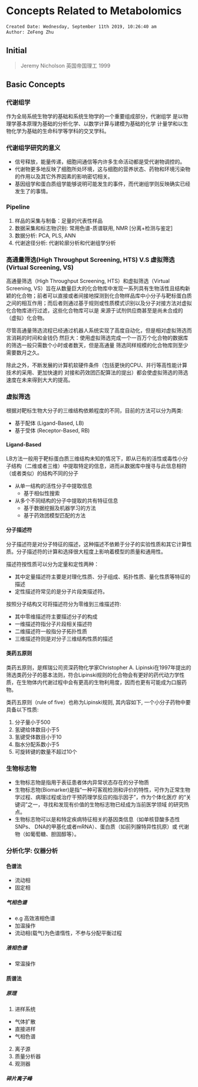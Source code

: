# Concepts Related to Metabolomics

```txt
Created Date: Wednesday, September 11th 2019, 10:26:40 am
Author: ZeFeng Zhu
```

## Initial

> Jeremy Nicholson 英国帝国理工 1999

## Basic Concepts

### 代谢组学

作为全局系统生物学的基础和系统生物学的一个重要组成部分，代谢组学
是以物理学基本原理为基础的分析化学、以数学计算与建模为基础的化学
计量学和以生物化学为基础的生命科学等学科的交叉学科。

### 代谢组学研究的意义

* 信号释放，能量传递，细胞间通信等内许多生命活动都是受代谢物调控的。
* 代谢物更多地反映了细胞所处环境，这与细胞的营养状态、药物和环境污染物的作用以及其它外界因素的影响密切相关。
* 基因组学和蛋白质组学能够说明可能发生的事件，而代谢组学则反映确实已经发生了的事情。

### Pipeline

1. 样品的采集与制备：足量的代表性样品
2. 数据采集和标志物识别: 常用色谱-质谱联用, NMR [分离+检测与鉴定]
3. 数据分析: PCA, PLS, ANN
4. 代谢途径分析: 代谢轮廓分析和代谢组学分析

### 高通量筛选(High Throughput Screening, HTS) V.S 虚拟筛选(Virtual Screening, VS)

高通量筛选（High Throughput Screening, HTS）和虚拟筛选（Virtual Screening, VS）旨在从数量巨大的化合物库中发现一系列具有生物活性且结构新颖的化合物；前者可以直接或者间接地探测到化合物样品库中小分子与靶标蛋白质之间的相互作用；而后者则通过基于规则或性质模式识别以及分子对接方法对虚拟化合物库进行过滤，这些化合物库可以是 来源于试剂供应商甚至是尚未合成的（虚拟）化合物。

尽管高通量筛选流程已经通过机器人系统实现了高度自动化，但是相对虚拟筛选而言消耗的时间和金钱仍 然巨大：使用虚拟筛选完成一个一百万个化合物的数据库的筛选一般只需数个小时或者数天，但是高通量 筛选同样规模的化合物库则至少需要数月之久。

除此之外，不断发展的计算机软硬件条件（包括更快的CPU、并行等高性能计算技术的采用、更加快速的 对接和药效团匹配算法的提出）都会使虚拟筛选的筛选速度在未来得到大大的提高。

### 虚拟筛选

根据对靶标生物大分子的三维结构依赖程度的不同，目前的方法可以分为两类:

* 基于配体 (Ligand-Based, LB)
* 基于受体 (Receptor-Based, RB)

#### Ligand-Based

LB方法一般用于靶标蛋白质三维结构未知的情况下，即从已有的活性或毒性小分子结构（二维或者三维）中提取特定的信息，进而从数据库中搜寻与此信息相符（或者类似）的结构不同的分子

* 从单一结构的活性分子中提取信息
  * 基于相似性搜索
* 从多个不同结构的分子中提取的共有特征信息
  * 基于数据挖掘及机器学习的方法
  * 基于药效团模型匹配的方法

#### 分子描述符

分子描述符是对分子特征的描述，这种描述不依赖于分子的实验性质和其它计算性质。分子描述符的计算和选择很大程度上影响着模型的质量和通用性。

描述符按性质可以分为定量和定性两种：

* 其中定量描述符主要是对理化性质、分子组成、拓扑性质、量化性质等特征的描述
* 定性描述符常见的是分子片段类描述符。

按照分子结构又可将描述符分为零维到三维描述符:

* 其中零维描述符主要描述分子的构成
* 一维描述符指分子片段相关描述符
* 二维描述符一般指分子拓扑性质
* 三维描述符则是对分子三维结构性质的描述

#### 类药五原则

类药五原则，是辉瑞公司资深药物化学家Christopher A. Lipinski在1997年提出的筛选类药分子的基本法则，符合Lipinski规则的化合物会有更好的药代动力学性质，在生物体内代谢过程中会有更高的生物利用度，因而也更有可能成为口服药物。

类药五原则（rule of five）也称为Lipinski规则, 其内容如下, 一个小分子药物中要具备以下性质:

1. 分子量小于500
2. 氢键给体数目小于5
3. 氢键受体数目小于10
4. 脂水分配系数小于5
5. 可旋转键的数量不超过10个

### 生物标志物

* 生物标志物是指用于表征患者体内异常状态存在的分子物质
* 生物标志物(Biomarker)是指“一种可客观检测和评价的特性，可作为正常生物学过程、病理过程或治疗干预药理学反应的指示因子”，作为个体化医疗 的“关键词”之一，寻找和发现有价值的生物标志物已经成为当前医学领域 的研究热点。
* 生物标志物可以是和特定疾病特征相关的基因类信息（如单核苷酸多态性 SNPs、 DNA的甲基化或者mRNA）、蛋白质（如前列腺特异性抗原）或 代谢物（如葡萄糖、胆固醇等）。


### 分析化学: 仪器分析

#### 色谱法

* 流动相
* 固定相

##### 气相色谱

* e.g 高效液相色谱
* 加温操作
* 流动相(载气)为色谱惰性，不参与分配平衡过程

##### 液相色谱

* 常温操作

#### 质谱法

##### 原理

1. 进样系统
  * 气体扩散
  * 直接进样
  * 气相色谱
2. 离子源
3. 质量分析器
4. 观测器

##### 碎片离子峰
